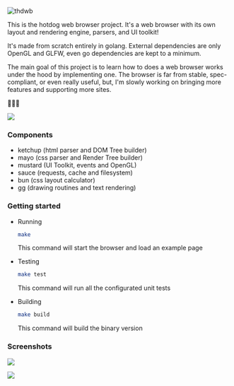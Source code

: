 ![thdwb](https://raw.githubusercontent.com/danfragoso/thdwb/master/thdwb.png)

This is the hotdog web browser project. It's a web browser with its own layout and rendering engine, parsers, and UI toolkit!

It's made from scratch entirely in golang. External dependencies are only OpenGL and GLFW, even go dependencies are kept to a minimum.

The main goal of this project is to learn how to does a web browser works under the hood by implementing one. The browser is far from stable, spec-compliant, or even really useful, but, I'm slowly working on bringing more features and supporting more sites.

🌭🌭🌭

<img src="https://raw.githubusercontent.com/danfragoso/thdwb/master/scr_1.png"></img>

### Components
- ketchup (html parser and DOM Tree builder)
- mayo (css parser and Render Tree builder)
- mustard (UI Toolkit, events and OpenGL)
- sauce (requests, cache and filesystem)
- bun (css layout calculator)
- [gg](https://github.com/fogleman/gg) (drawing routines and text rendering)

### Getting started
- Running 

  ```sh
  make
  ```
  This command will start the browser and load an example page
  
- Testing

  ```sh
  make test
  ```
  This command will run all the configurated unit tests
  
- Building

  ```sh
  make build
  ```
  This command will build the binary version

### Screenshots

<img src="https://raw.githubusercontent.com/danfragoso/thdwb/master/scr_2.png"></img>

<img src="https://raw.githubusercontent.com/danfragoso/thdwb/master/scr_3.png"></img>